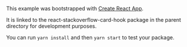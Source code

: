 This example was bootstrapped with [Create React App](https://github.com/facebook/create-react-app).

It is linked to the react-stackoverflow-card-hook package in the parent directory for development purposes.

You can run `yarn install` and then `yarn start` to test your package.
